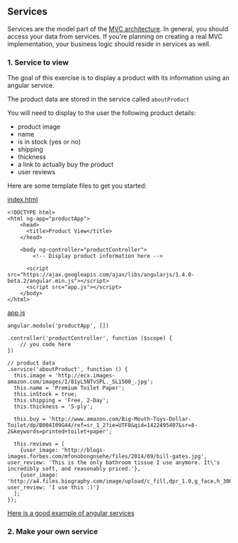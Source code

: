 ## Services

Services are the model part of the [MVC architecture](http://en.wikipedia.org/wiki/Model%E2%80%93view%E2%80%93controller). In general, you should access your data from services. If you're planning on creating a real MVC implementation, your business logic should reside in services as well.

### 1. Service to view

The goal of this exercise is to display a product with its information using an angular service.

The product data are stored in the service called `aboutProduct`

You will need to display to the user the following product details:
- product image
- name
- is in stock (yes or no)
- shipping
- thickness
- a link to actually buy the product
- user reviews

Here are some template files to get you started:

[index.html](https://github.com/CodingCampus/mean-exercises/blob/master/angularjs-exercises/services/index.html)
```
<!DOCTYPE html>
<html ng-app="productApp">
	<head>
	  <title>Product View</title>
	</head>
	
	<body ng-controller="productController">
		<!-- Display product information here -->
  	
	  <script src="https://ajax.googleapis.com/ajax/libs/angularjs/1.4.0-beta.2/angular.min.js"></script>
	  <script src="app.js"></script>
	</body>
</html>
```

[app.js](https://github.com/CodingCampus/mean-exercises/blob/master/angularjs-exercises/services/app.js)
```
angular.module('productApp', [])

.controller('productController', function ($scope) {
	// you code here
})

// product data
.service('aboutProduct', function () {
  this.image = 'http://ecx.images-amazon.com/images/I/81yL5NTvSPL._SL1500_.jpg';
  this.name = 'Premium Toilet Paper';
  this.inStock = true;
  this.shipping = 'Free, 2-Day';
  this.thickness = '5-ply';
  
  this.buy = 'http://www.amazon.com/Big-Mouth-Toys-Dollar-Toilet/dp/B004I09G44/ref=sr_1_2?ie=UTF8&qid=1422495407&sr=8-2&keywords=printed+toilet+paper';
  
  this.reviews = [
    {user_image: 'http://blogs-images.forbes.com/mfonobongnsehe/files/2014/09/bill-gates.jpg', user_review: 'This is the only bathroom tissue I use anymore. It\'s incredibly soft, and reasonably priced.'},
    {user_image: 'http://a4.files.biography.com/image/upload/c_fill,dpr_1.0,g_face,h_300,q_80,w_300/MTE5NTU2MzE2MTY4Njg1MDY3.jpg', user_review: 'I use this :)'}
  ];
});
```

[Here is a good example of angular services](http://fdietz.github.io/recipes-with-angular-js/controllers/sharing-code-between-controllers-using-services.html)

### 2. Make your own service
